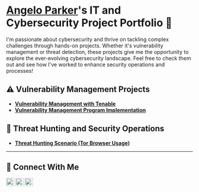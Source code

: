 # <a href="https://www.linkedin.com/in/angelo-parker-18811a246/">Angelo Parker</a>'s IT and Cybersecurity Project Portfolio 🔐

I'm passionate about cybersecurity and thrive on tackling complex challenges through hands-on projects. Whether it's vulnerability management or threat detection, these projects give me the opportunity to explore the ever-evolving cybersecurity landscape. Feel free to check them out and see how I've worked to enhance security operations and processes!

## ⚠️ Vulnerability Management Projects

- **[Vulnerability Management with Tenable](https://github.com/parkerang03/Windows10-Vuln-Mgmt)**
- **[Vulnerability Management Program Implementation](https://github.com/parkerang03/Vulnerability-Management-Program)**

## 🚨 Threat Hunting and Security Operations

- **[Threat Hunting Scenario (Tor Browser Usage)](https://github.com/parkerang03/Threat-Hunting-Scenario-Tor)**

<hr/>

## 🤳 Connect With Me

[<img align="left" alt="Angelo's Twitter| Twitter" width="22px" src="https://cdn.jsdelivr.net/npm/simple-icons@v3/icons/twitter.svg" />][twitter]
[<img align="left" alt="Angelo's LinkedIn| LinkedIn" width="22px" src="https://cdn.jsdelivr.net/npm/simple-icons@v3/icons/linkedin.svg" />][linkedin]
[<img align="left" alt="Angelo's Instagram| Instagram" width="22px" src="https://cdn.jsdelivr.net/npm/simple-icons@v3/icons/instagram.svg" />][instagram]

[twitter]: https://twitter.com/parkerang03
[instagram]: https://www.instagram.com/angeloparker03
[linkedin]: https://linkedin.com/in/angelo-parker-18811a246

<!--
<img width="35" alt="image" src="https://github.com/user-attachments/assets/2f41c7cd-5ea8-4475-b451-a37161b6c3fb"> 
<img width="35" alt="image" src="https://github.com/user-attachments/assets/77649969-9910-4994-8b96-74a116cfb2a8">
-->
